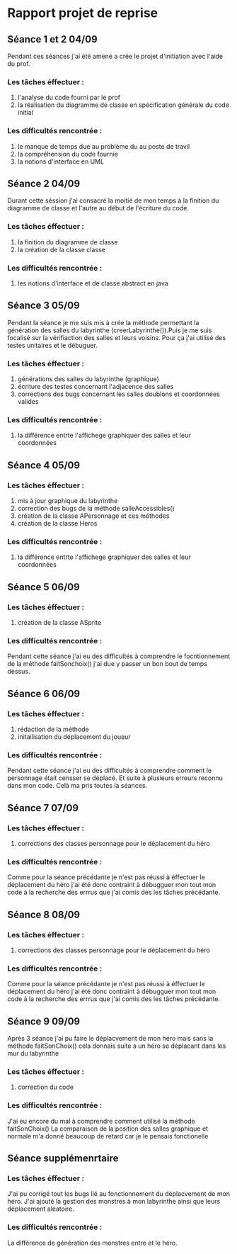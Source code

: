 # Rapport projet de reprise
## Séance 1 et 2 04/09  
Pendant ces séances j'ai été amené a crée le projet d'initiation avec l'aide du prof.
### Les tâches éffectuer :
1. l'analyse du code fourni par le prof 
2. la réalisation du diagramme de classe en spécification générale du code initial

###  Les difficultés rencontrée :
1. le manque de temps due au problème du au poste de travil 
2. la compréhension du code fournie 
3. la notions d'interface en UML

## Séance 2 04/09 
Durant cette séssion j'ai consacré la moitié de mon temps à la finition du diagramme de classe et l'autre au début de l'écriture du code.
### Les tâches éffectuer :
1. la finition du diagramme de classe
1. la création de la classe classe
###  Les difficultés rencontrée :
1. les notions d'interface et de classe abstract en java

## Séance 3 05/09 
Pendant la séance je me suis mis à crée la méthode permettant la génération des salles du labyrinthe (creerLabyrinthe()).Puis je me suis focalisé sur la vérifiaction des salles et leurs voisins. Pour ça j'ai utilisé des testes unitaires et le débuguer.
### Les tâches éffectuer :
1. générations des salles du labyrinthe (graphique)
2. écriture des testes concernant l'adjacence des salles
3. corrections des bugs concernant les salles doublons et coordonnées valides
###  Les difficultés rencontrée :
1. la différence entrte l'affichege graphiquer des salles et leur coordonnées

## Séance 4 05/09
### Les tâches éffectuer :
1. mis à jour graphique du labyrinthe
2. correction des bugs de la méthode salleAccessibles()
3. création de la classe APersonnage et ces méthodes
4. création de la classe Heros
###  Les difficultés rencontrée :
1. la différence entrte l'affichege graphiquer des salles et leur coordonnées

## Séance 5 06/09
### Les tâches éffectuer :
1. création de la classe ASprite
###  Les difficultés rencontrée :
Pendant cette séance j'ai eu des difficultés à comprendre le focntionnement de la méthode faitSonchoix() j'ai due y passer un bon bout de temps dessus.

## Séance 6 06/09
### Les tâches éffectuer :
1. rédaction de la méthode 
2. initailisation du déplacement du joueur
###  Les difficultés rencontrée :
Pendant cette séance j'ai eu des difficultés à comprendre comment le personnage était censser se déplacé. Et suite à plusieurs erreurs reconnu dans mon code. Celà ma pris toutes la séances.

## Séance 7 07/09
### Les tâches éffectuer :
1. corrections des classes personnage pour le déplacement du héro
###  Les difficultés rencontrée :
Comme pour la séance précédante je n'est pas réussi à éffectuer le déplacement du héro j'ai été donc contraint à débugguer mon tout mon code à la recherche des errrus que j'ai comis des les tâches précédante.

## Séance 8 08/09
### Les tâches éffectuer :
1. corrections des classes personnage pour le déplacement du héro
###  Les difficultés rencontrée :
Comme pour la séance précédante je n'est pas réussi à éffectuer le déplacement du héro j'ai été donc contraint à débugguer mon tout mon code à la recherche des errrus que j'ai comis des les tâches précédante.

## Séance 9 09/09
Après 3 séance j'ai pu faire le déplacvement de mon héro mais sans la méthode faitSonChoix() cela donnais suite a un héro se déplacant dans les mur du labyrinthe 
### Les tâches éffectuer :
1. correction du code 
###  Les difficultés rencontrée :
J'ai eu encore du mal à comprendre comment utilisé la méthode faitSonChoix()
La comparaison de la position des salles graphique et normale m'a donné beaucoup de retard car je le pensais fonctionelle

## Séance supplémenrtaire 
### Les tâches éffectuer :
J'ai pu corrigé tout les bugs lié au fonctionnement du déplacvement de mon héro.
J'ai ajouté la gestion des monstres à mon labyrinthe ainsi que leurs déplacement aléatoire.
###  Les difficultés rencontrée :
La différence de génération des monstres entre et le héro.


